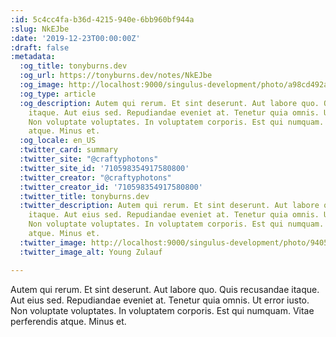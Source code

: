 ```yaml
---
:id: 5c4cc4fa-b36d-4215-940e-6bb960bf944a
:slug: NkEJbe
:date: '2019-12-23T00:00:00Z'
:draft: false
:metadata:
  :og_title: tonyburns.dev
  :og_url: https://tonyburns.dev/notes/NkEJbe
  :og_image: http://localhost:9000/singulus-development/photo/a98cd492ab15830e58c1bb750cdb852f.jpeg
  :og_type: article
  :og_description: Autem qui rerum. Et sint deserunt. Aut labore quo. Quis recusandae
    itaque. Aut eius sed. Repudiandae eveniet at. Tenetur quia omnis. Ut error iusto.
    Non voluptate voluptates. In voluptatem corporis. Est qui numquam. Vitae perferendis
    atque. Minus et.
  :og_locale: en_US
  :twitter_card: summary
  :twitter_site: "@craftyphotons"
  :twitter_site_id: '710598354917580800'
  :twitter_creator: "@craftyphotons"
  :twitter_creator_id: '710598354917580800'
  :twitter_title: tonyburns.dev
  :twitter_description: Autem qui rerum. Et sint deserunt. Aut labore quo. Quis recusandae
    itaque. Aut eius sed. Repudiandae eveniet at. Tenetur quia omnis. Ut error iusto.
    Non voluptate voluptates. In voluptatem corporis. Est qui numquam. Vitae perferendis
    atque. Minus et.
  :twitter_image: http://localhost:9000/singulus-development/photo/9405525f92f5b393ab07f49c89bff587.jpeg
  :twitter_image_alt: Young Zulauf

---
```


Autem qui rerum. Et sint deserunt. Aut labore quo. Quis recusandae itaque. Aut eius sed. Repudiandae eveniet at. Tenetur quia omnis. Ut error iusto. Non voluptate voluptates. In voluptatem corporis. Est qui numquam. Vitae perferendis atque. Minus et.
